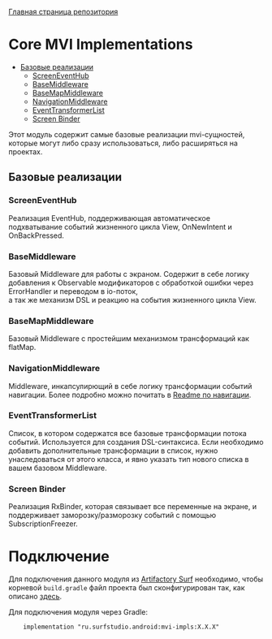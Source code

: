 [Главная страница репозитория](/docs/main.md)

# Core MVI Implementations

- [Базовые реализации](#базовые-реализации)
  - [ScreenEventHub](#screeneventhub)
  - [BaseMiddleware](#basemiddleware)
  - [BaseMapMiddleware](#basemapmiddleware)
  - [NavigationMiddleware](#navigationmiddleware)
  - [EventTransformerList](#eventtransformerlist)
  - [Screen Binder](#screen-binder)

Этот модуль содержит самые базовые реализации mvi-сущностей, которые могут 
либо сразу использоваться, либо расширяться на проектах. 

## Базовые реализации

### ScreenEventHub 
Реализация EventHub, поддерживающая автоматическое подхватывание событий жизненного цикла View, OnNewIntent и OnBackPressed.

### BaseMiddleware 
Базовый Middleware для работы с экраном. Содержит в себе логику добавления к Observable модификаторов с обработкой ошибки через ErrorHandler и переводом в io-поток,  
а так же механизм DSL и реакцию на события жизненного цикла View.

### BaseMapMiddleware
Базовый Middleware с простейшим механизмом трансформаций как flatMap. 

### NavigationMiddleware
Middleware, инкапсулирющий в себе логику трансформации событий навигации. Более подробно можно почитать в [Readme по навигации][navreadme].

### EventTransformerList 
Список, в котором содержатся все базовые трансформации потока событий. 
Используется для создания DSL-синтаксиса. 
Если необходимо добавить дополнительные трансформации в список, нужно унаследоваться от этого класса, и явно указать тип нового списка в вашем базовом Middleware.

### Screen Binder
Реализация RxBinder, которая связывает все переменные на экране, и поддерживает заморозку/разморозку событий с помощью SubscriptionFreezer. 

# Подключение
Для подключения данного модуля из [Artifactory Surf](http://artifactory.surfstudio.ru)
необходимо, чтобы корневой `build.gradle` файл проекта был сконфигурирован так,
как описано [здесь](https://gitlab.com/surfstudio/projects/standard/android-standard/-/blob/HEAD/README.md).

Для подключения модуля через Gradle:
```
    implementation "ru.surfstudio.android:mvi-impls:X.X.X"
```

[navreadme]: navigation.md